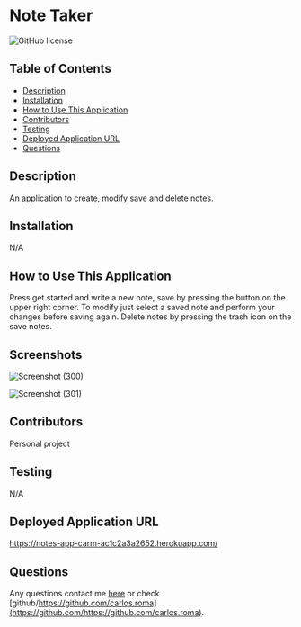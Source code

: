 # Note Taker
  ![GitHub license](https://img.shields.io/badge/license-MIT-blue.svg)
  
  ## Table of Contents
  * [Description](#description)
  * [Installation](#installation)
  * [How to Use This Application](#How-to-use-this-application)
  * [Contributors](#contributors)
  * [Testing](#testing)
  * [Deployed Application URL](#Deployed-application-url)
  * [Questions](#questions)
  
  ## Description
  An application to create, modify save and delete notes.
  
  ## Installation
  N/A
  
  ## How to Use This Application
  Press get started and write a new note, save by pressing the button on the upper right corner. To modify just select a saved note and perform your changes before saving again. Delete notes by pressing the trash icon on the save notes. 

  ## Screenshots
  
  ![Screenshot (300)](https://github.com/carlos-roma/Note_taker/assets/68045584/9bdcc03f-e049-4fc3-89df-85c90e54fa52)
  
![Screenshot (301)](https://github.com/carlos-roma/Note_taker/assets/68045584/72c981dd-b975-4c5b-8a53-25001224d1dc)

  
  ## Contributors
  Personal project
  
  ## Testing
  N/A
  
  ## Deployed Application URL
  https://notes-app-carm-ac1c2a3a2652.herokuapp.com/


  
  ## Questions
  Any questions contact me [here](mailto:adrianc.rm0@gmail.com) or check [github/https://github.com/carlos.roma](https://github.com/https://github.com/carlos.roma).
  
